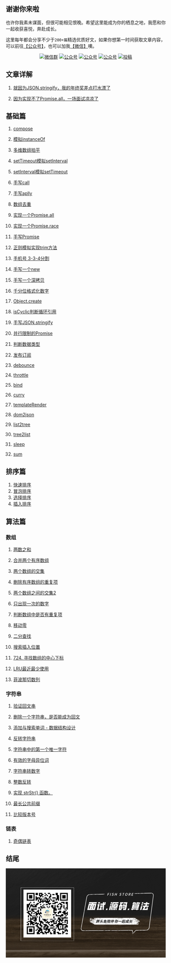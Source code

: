 ## 谢谢你来啦

也许你我素未谋面，但很可能相见恨晚。希望这里能成为你的栖息之地，我愿和你一起收获喜悦，奔赴成长。

这里每年都会分享不少于`200+篇`精选优质好文，如果你想第一时间获取文章内容，可以前往[【公众号】](#公众号)，也可以加我[【微信】](#公众号)噢。

<p align="center">
  <a href="#公众号"><img src="https://img.shields.io/badge/weChat-微信群-blue.svg" alt="微信群"></a>
  <a href="#公众号"><img src="https://img.shields.io/badge/%E5%85%AC%E4%BC%97%E5%8F%B7-前端胖头鱼-blue.svg" alt="公众号"></a>
  <a href="https://juejin.cn/user/3438928099549352"><img src="https://img.shields.io/badge/juejin-掘金-blue.svg" alt="公众号"></a>
  <a href="https://segmentfault.com/u/116263"><img src="https://img.shields.io/badge/sg-sg-blue.svg" alt="公众号"></a>
  <a href="https://www.zhihu.com/people/qian-duan-pang-tou-yu"><img src="https://img.shields.io/badge/zhihu-知乎-informational" alt="投稿"></a>
 </p>

## 文章详解
1. [就因为JSON.stringify，我的年终奖差点打水漂了](https://mp.weixin.qq.com/s/5Ik0LXw5MOhVACWpegDCxA)

2. [因为实现不了Promise.all，一场面试凉凉了](https://mp.weixin.qq.com/s/-YlCc-AsQ19sTHtsMyG-3g)

## 基础篇

1. [compose](https://github.com/qianlongo/fe-handwriting/blob/master/1.compose.js)

2. [模拟instanceOf](https://github.com/qianlongo/fe-handwriting/blob/master/2.instanceOf.js)

3. [多维数组拍平](https://github.com/qianlongo/fe-handwriting/blob/master/3.flat.js)

4. [setTimeout模拟setInterval](https://github.com/qianlongo/fe-handwriting/blob/master/4.setTimeout-interval.js)

5. [setInterval模拟setTimeout](https://github.com/qianlongo/fe-handwriting/blob/master/5.setInterval-timeout.js)

6. [手写call](https://github.com/qianlongo/fe-handwriting/blob/master/6.call.js)

7. [手写aplly](https://github.com/qianlongo/fe-handwriting/blob/master/7.apply.js)

8. [数组去重](https://github.com/qianlongo/fe-handwriting/blob/master/8.uniqueArray.js)

9. [实现一个Promise.all](https://github.com/qianlongo/fe-handwriting/blob/master/9.promise.all.js)

10. [实现一个Promise.race](https://github.com/qianlongo/fe-handwriting/blob/master/10.promise.race.js)

11. [手写Promise](https://github.com/qianlongo/fe-handwriting/blob/master/11.promise.js)

12. [正则模拟实现trim方法](https://github.com/qianlongo/fe-handwriting/blob/master/12.trim.js)

13. [手机号 3-3-4分割](https://github.com/qianlongo/fe-handwriting/blob/master/13.mobile-334.js)

14. [手写一个new](https://github.com/qianlongo/fe-handwriting/blob/master/14.new.js)

15. [手写一个深拷贝](https://github.com/qianlongo/fe-handwriting/blob/master/15.deepClone.js)

16. [千分位格式化数字](https://github.com/qianlongo/fe-handwriting/blob/master/27.formatPrice.js)

17. [Object.create](https://github.com/qianlongo/fe-handwriting/blob/master/44.Object.create.js)

18. [isCyclic判断循环引用](https://github.com/qianlongo/fe-handwriting/blob/master/51.js)

19. [手写JSON.stringify](https://github.com/qianlongo/fe-handwriting/blob/master/50.JSON.stringify.js)

20. [并行限制的Promise](https://github.com/qianlongo/fe-handwriting/blob/master/49.scheduler.js)

21. [判断数据类型](https://github.com/qianlongo/fe-handwriting/blob/master/46.getType.js)

22. [发布订阅](https://github.com/qianlongo/fe-handwriting/blob/master/45.EventEmitter.js)

23. [debounce](https://github.com/qianlongo/fe-handwriting/blob/master/52.debounce.html)

24. [throttle](https://github.com/qianlongo/fe-handwriting/blob/master/53.throttle.js)

25. [bind](https://github.com/qianlongo/fe-handwriting/blob/master/55.bind.js)

26. [curry](https://github.com/qianlongo/fe-handwriting/blob/master/54.curry.js)

27. [templateRender](https://github.com/qianlongo/fe-handwriting/blob/master/56.templateRender.js)

28. [dom2json](https://github.com/qianlongo/fe-handwriting/blob/master/57.dom2json.html)

29. [list2tree](https://github.com/qianlongo/fe-handwriting/blob/master/59.list2tree.js)

30. [tree2list](https://github.com/qianlongo/fe-handwriting/blob/master/60.tree2list.js)

31. [sleep](https://github.com/qianlongo/fe-handwriting/blob/master/61.sleep.js)

31. [sum](https://github.com/qianlongo/fe-handwriting/blob/master/63.sum.js)


## 排序篇

1. [快速排序](https://github.com/qianlongo/fe-handwriting/blob/master/17.quick-sort.js)
2. [冒泡排序](https://github.com/qianlongo/fe-handwriting/blob/master/18.bubble-sort.js)
3. [选择排序](https://github.com/qianlongo/fe-handwriting/blob/master/19.select-sort.js)
4. [插入排序](https://github.com/qianlongo/fe-handwriting/blob/master/20.insert-sort.js)

## 算法篇

### 数组

1. [两数之和](https://github.com/qianlongo/fe-handwriting/blob/master/21.two-sum.js)

2. [合并两个有序数组](https://github.com/qianlongo/fe-handwriting/blob/master/22.merge-sorted-array.js)

3. [两个数组的交集](https://github.com/qianlongo/fe-handwriting/blob/master/23.intersection.js)

4. [删除有序数组的重复项](https://github.com/qianlongo/fe-handwriting/blob/master/28.remove-duplicates.js)

5. [两个数组之间的交集2](https://github.com/qianlongo/fe-handwriting/blob/master/29.intersect2.js)

6. [只出现一次的数字](https://github.com/qianlongo/fe-handwriting/blob/master/30.singleNumber.js)

7. [判断数组中是否有重复项](https://github.com/qianlongo/fe-handwriting/blob/master/31.contains-duplicate.js)

8. [移动零](https://github.com/qianlongo/fe-handwriting/blob/master/32.move-zeroes.js)

9. [二分查找](https://github.com/qianlongo/fe-handwriting/blob/master/41.hafl-search.js)

10. [搜索插入位置](https://github.com/qianlongo/fe-handwriting/blob/master/42.search-insert.js)

11. [724. 寻找数组的中心下标](https://github.com/qianlongo/fe-handwriting/blob/master/43.pivot-index.js)

12. [LRU最近最少使用](https://github.com/qianlongo/fe-handwriting/blob/master/48.LRU2.js)

13. [菲波那切数列](https://github.com/qianlongo/fe-handwriting/blob/master/62.fib.js)


### 字符串

1. [验证回文串](https://github.com/qianlongo/fe-handwriting/blob/master/24.valid-palindrome.js)
2. [删除一个字符串，是否能成为回文](https://github.com/qianlongo/fe-handwriting/blob/master/25.valid-palindrome2.js)
3. [添加与搜索单词 - 数据结构设计](https://github.com/qianlongo/fe-handwriting/blob/master/26.word-dictionary.js)

4. [反转字符串](https://github.com/qianlongo/fe-handwriting/blob/master/33.reverse-string.js)

5. [字符串中的第一个唯一字符](https://github.com/qianlongo/fe-handwriting/blob/master/34.first-uniq-char.js)

5. [有效的字母异位词](https://github.com/qianlongo/fe-handwriting/blob/master/35.is-anagram.js)

6. [字符串转数字](https://github.com/qianlongo/fe-handwriting/blob/master/36.my-atoi.js)

7. [整数反转](https://github.com/qianlongo/fe-handwriting/blob/master/37.reverse-num.js)

8. [实现 strStr() 函数。](https://github.com/qianlongo/fe-handwriting/blob/m◊aster/38.str-str.js)
9. [最长公共前缀](https://github.com/qianlongo/fe-handwriting/blob/master/39.longest-common-prefix.js)
10. [比较版本号](https://github.com/qianlongo/fe-handwriting/blob/master/40.compare-version.js)

### 链表

1. [奇偶链表](https://github.com/qianlongo/fe-handwriting/blob/master/16.odd-even-linked-list.js)


## 结尾

  <a name="微信"></a>  <a name="公众号"></a>


![](./imgs/wx.png)
